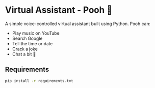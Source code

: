 # Virtual Assistant - Pooh 🧸

A simple voice-controlled virtual assistant built using Python. Pooh can:

- Play music on YouTube
- Search Google
- Tell the time or date
- Crack a joke
- Chat a bit 🙂

## Requirements

```bash
pip install -r requirements.txt
